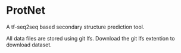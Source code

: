 # ProtNet
A tf-seq2seq based secondary structure prediction tool.

All data files are stored using git lfs.  Download the git lfs extention to download dataset.
